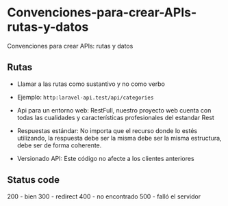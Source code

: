 # Convenciones-para-crear-APIs-rutas-y-datos
Convenciones para crear APIs: rutas y datos

## Rutas
- Llamar a las rutas como sustantivo y no como verbo
- Ejemplo: `http:laravel-api.test/api/categories`
- Api para un entorno web: RestFull, nuestro proyecto web cuenta con todas las cualidades y características profesionales del estandar Rest

- Respuestas estándar:
No importa que el recurso donde lo estés utilizando, la respuesta debe ser la misma debe ser la misma estructura, debe ser de forma coherente.
- Versionado API:
Este código no afecte a los clientes anteriores

## Status code
200 - bien
300 - redirect
400 - no encontrado
500 - falló el servidor

